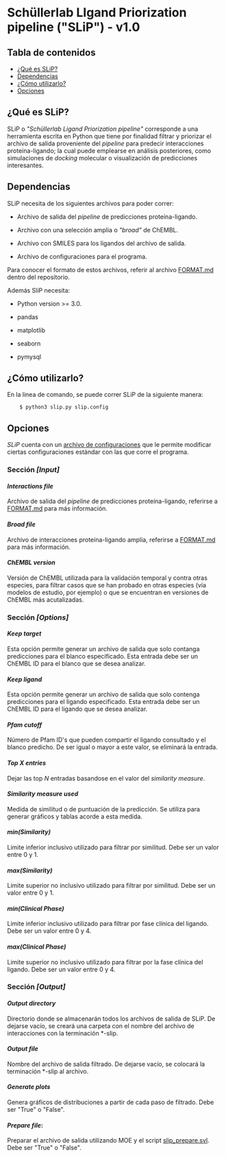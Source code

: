 # Schüllerlab LIgand Priorization pipeline ("SLiP") - v1.0

__Tabla de contenidos__
-----
* [¿Qué es SLiP?](#qué-es-slip)
* [Dependencias](#dependencias)
* [¿Cómo utilizarlo?](#cómo-utilizarlo)
* [Opciones](#opciones)

## ¿Qué es SLiP?

SLiP o _"Schüllerlab Ligand Priorization pipeline"_ corresponde a una herramienta escrita en Python que tiene por finalidad filtrar y priorizar el archivo de salida proveniente del _pipeline_ para predecir interacciones proteina-ligando; la cual puede emplearse en análisis posteriores, como simulaciones de _docking_ molecular o visualización de predicciones interesantes.

## Dependencias

SLiP necesita de los siguientes archivos para poder correr:

- Archivo de salida del _pipeline_ de predicciones proteína-ligando.

- Archivo con una selección amplia o _"broad"_ de ChEMBL.

- Archivo con SMILES para los ligandos del archivo de salida.

- Archivo de configuraciones para el programa.

Para conocer el formato de estos archivos, referir al archivo [FORMAT.md](FORMAT.md) dentro del repositorio.

Además SliP necesita:

- Python version >= 3.0.

- pandas

- matplotlib

- seaborn

- pymysql

## ¿Cómo utilizarlo?

En la linea de comando, se puede correr SLiP de la siguiente manera:

        $ python3 slip.py slip.config

## Opciones

_SLiP_ cuenta con un [archivo de configuraciones](slip.ini) que le permite modificar ciertas configuraciones estándar con las que corre el programa.

### Sección _[Input]_

#### _Interactions file_
Archivo de salida del _pipeline_ de predicciones proteína-ligando, referirse a [FORMAT.md](FORMAT.md) para más información.

#### _Broad file_
Archivo de interacciones proteína-ligando amplia, referirse a [FORMAT.md](FORMAT.md) para más información.

#### _ChEMBL version_
Versión de ChEMBL utilizada para la validación temporal y contra otras especies, para filtrar casos que se han probado en otras especies (vía modelos de estudio, por ejemplo) o que se encuentran en versiones de ChEMBL más acutalizadas.

### Sección _[Options]_

#### _Keep target_
Esta opción permite generar un archivo de salida que solo contanga predicciones para el blanco especificado. Esta entrada debe ser un ChEMBL ID para el blanco que se desea analizar.

#### _Keep ligand_ 
Esta opción permite generar un archivo de salida que solo contenga predicciones para el ligando especificado. Esta entrada debe ser un ChEMBL ID para el ligando que se desea analizar.

#### _Pfam cutoff_ 
Número de Pfam ID's que pueden compartir el ligando consultado y el blanco predicho. De ser igual o mayor a este valor, se eliminará la entrada.

#### _Top X entries_
Dejar las top _N_ entradas basandose en el valor del _similarity measure_.

#### _Similarity measure used_
Medida de similitud o de puntuación de la predicción. Se utiliza para generar gráficos y tablas acorde a esta medida.

#### _min(Similarity)_
Limite inferior inclusivo utilizado para filtrar por similitud. Debe ser un valor entre 0 y 1.

#### _max(Similarity)_ 
Limite superior no inclusivo utilizado para filtrar por similitud. Debe ser un valor entre 0 y 1.

#### _min(Clinical Phase)_
Limite inferior inclusivo utilizado para filtrar por fase clínica del ligando. Debe ser un valor entre 0 y 4.

#### _max(Clinical Phase)_
Limite superior no inclusivo utilizado para filtrar por la fase clínica del ligando. Debe ser un valor entre 0 y 4.

### Sección _[Output]_

#### _Output directory_
Directorio donde se almacenarán todos los archivos de salida de SLiP. De dejarse vacío, se creará una carpeta con el nombre del archivo de interacciones con la terminación \*-slip.

#### _Output file_
Nombre del archivo de salida filtrado. De dejarse vacío, se colocará la terminación \*-slip al archivo.

#### _Generate plots_ 
Genera gráficos de distribuciones a partir de cada paso de filtrado. Debe ser "True" o "False".

#### _Prepare file_: 
Preparar el archivo de salida utilizando MOE y el script [slip\_prepare.svl](slip\_prepare.svl). Debe ser "True" o "False".

